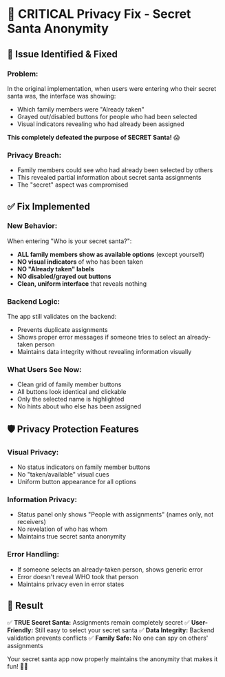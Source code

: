 # 🔐 CRITICAL Privacy Fix - Secret Santa Anonymity

## 🚨 **Issue Identified & Fixed**

### **Problem:**
In the original implementation, when users were entering who their secret santa was, the interface was showing:
- Which family members were "Already taken" 
- Grayed out/disabled buttons for people who had been selected
- Visual indicators revealing who had already been assigned

**This completely defeated the purpose of SECRET Santa!** 😱

### **Privacy Breach:**
- Family members could see who had already been selected by others
- This revealed partial information about secret santa assignments
- The "secret" aspect was compromised

## ✅ **Fix Implemented**

### **New Behavior:**
When entering "Who is your secret santa?":
- **ALL family members show as available options** (except yourself)
- **NO visual indicators** of who has been taken
- **NO "Already taken" labels** 
- **NO disabled/grayed out buttons**
- **Clean, uniform interface** that reveals nothing

### **Backend Logic:**
The app still validates on the backend:
- Prevents duplicate assignments
- Shows proper error messages if someone tries to select an already-taken person
- Maintains data integrity without revealing information visually

### **What Users See Now:**
- Clean grid of family member buttons
- All buttons look identical and clickable
- Only the selected name is highlighted
- No hints about who else has been assigned

## 🛡️ **Privacy Protection Features**

### **Visual Privacy:**
- No status indicators on family member buttons
- No "taken/available" visual cues
- Uniform button appearance for all options

### **Information Privacy:**
- Status panel only shows "People with assignments" (names only, not receivers)
- No revelation of who has whom
- Maintains true secret santa anonymity

### **Error Handling:**
- If someone selects an already-taken person, shows generic error
- Error doesn't reveal WHO took that person
- Maintains privacy even in error states

## 🎯 **Result**

✅ **TRUE Secret Santa:** Assignments remain completely secret
✅ **User-Friendly:** Still easy to select your secret santa
✅ **Data Integrity:** Backend validation prevents conflicts
✅ **Family Safe:** No one can spy on others' assignments

Your secret santa app now properly maintains the anonymity that makes it fun! 🎄🤫
